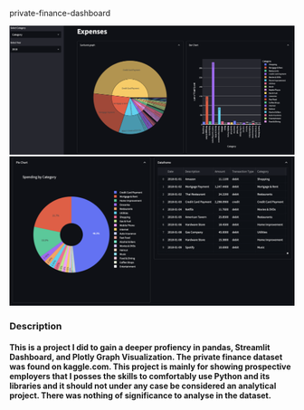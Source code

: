  private-finance-dashboard

<img src="dash_1.png" alt="drawing" width="800"/>
<img src="dash_2.png" alt="drawing" width="800"/>


### Description
#### This is a project I did to gain a deeper profiency in pandas, Streamlit Dashboard, and Plotly Graph Visualization. The private finance dataset was found on kaggle.com. This project is mainly for showing prospective employers that I posses the skills to comfortably use Python and its libraries and it should not under any case be considered an analytical project. There was nothing of significance to analyse in the dataset. 



